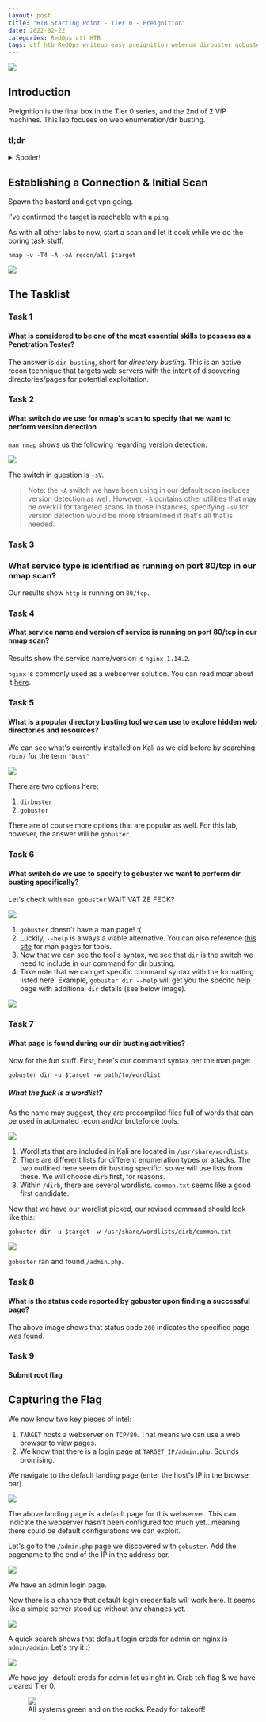 ```yaml
---
layout: post
title: "HTB Starting Point - Tier 0 - Preignition"
date: 2022-02-22
categories: RedOps ctf HTB
tags: ctf htb RedOps writeup easy preignition webenum dirbuster gobuster defaulcreds
---
```

<img src='/assets/img/ctf/htb/sp/tier0/preignition/preignition.PNG'/>

## Introduction

Preignition is the final box in the Tier 0 series, and the 2nd of 2 VIP machines. This lab focuses on web enumeration/dir busting.

### tl;dr                                      
<details>                                                                                      
  <summary>Spoiler!</summary>                                                                  
                                                                                               
   1. The target hosts a webserver. Use `gobuster dir -u $target -w [WORDLIST] -x php` to enumerate PHP webpages. <br/>
   2. `/admin.php` is found. Navigate to `$target/admin.php` in-browser.<br/>          
   3. Search teh googles for `nginx default admin password`. The default cred pair is `admin:admin`.<br/>
   4. Login and retrieve the flag.<br/>
   5. <figure><img src='/assets/img/ctf/htb/sp/tier0/preignition/preignition.gif'/> <figcaption>Standard pre-ignition procedure.</figcaption></figure>
</details>      

## Establishing a Connection & Initial Scan

Spawn the bastard and get vpn going.

I've confirmed the target is reachable with a `ping`.

As with all other labs to now, start a scan and let it cook while we do the boring task stuff.

`nmap -v -T4 -A -oA recon/all $target`

<img src='/assets/img/ctf/htb/sp/tier0/preignition/1nmap.png'>

## The Tasklist

### Task 1
#### What is considered to be one of the most essential skills to possess as a Penetration Tester?

The answer is `dir busting`, short for *directory busting*. This is an active recon technique that targets web servers with the intent of discovering directories/pages for potential exploitation.

### Task 2
#### What switch do we use for nmap's scan to specify that we want to perform version detection

`man nmap` shows us the following regarding version detection:

<img src='/assets/img/ctf/htb/sp/tier0/preignition/2version.png'/>

The switch in question is `-sV`.

> Note: the `-A` switch we have been using in our default scan includes version detection as well. However, `-A` contains other utilities that may be overkill for targeted scans. In those instances, specifying `-sV` for version detection would be more streamlined if that's all that is needed.

### Task 3
### What service type is identified as running on port 80/tcp in our nmap scan?

Our results show `http` is running on `80/tcp`.

### Task 4 
#### What service name and version of service is running on port 80/tcp in our nmap scan?

Results show the service name/version is `nginx 1.14.2`.

`nginx` is commonly used as a webserver solution. You can read moar about it [here](https://en.wikipedia.org/wiki/Nginx).


### Task 5
#### What is a popular directory busting tool we can use to explore hidden web directories and resources?

We can see what's currently installed on Kali as we did before by searching `/bin/` for the term `"bust"`

<img src='/assets/img/ctf/htb/sp/tier0/preignition/3lsbust.png'/>

There are two options here:
1. `dirbuster`
2. `gobuster`

There are of course more options that are popular as well. For this lab, however, the answer will be `gobuster`.

### Task 6
#### What switch do we use to specify to gobuster we want to perform dir busting specifically?

Let's check with `man gobuster` WAIT VAT ZE FECK? 

<img src='/assets/img/ctf/htb/sp/tier0/preignition/4gobusterhelp.png'/>

1. `gobuster` doesn't have a man page! :(
2. Luckily, `--help` is always a viable alternative. You can also reference [this site](https://linuxcommandlibrary.com/man/gobuster) for man pages for tools.
3. Now that we can see the tool's syntax, we see that `dir` is the switch we need to include in our command for dir busting.
4. Take note that we can get specific command syntax with the formatting listed here. Example, `gobuster dir --help` will get you the specifc help page with additional `dir` details (see below image).

<img src='/assets/img/ctf/htb/sp/tier0/preignition/4gobusterhelp2.png'/>

### Task 7
#### What page is found during our dir busting activities?

Now for the fun stuff. First, here's our command syntax per the man page:

`gobuster dir -u $target -w path/to/wordlist`


##### What the fuck is a wordlist? 

As the name may suggest, they are precompiled files full of words that can be used in automated recon and/or bruteforce tools.

<img src='/assets/img/ctf/htb/sp/tier0/preignition/5wordlists.png'/>

1. Wordlists that are included in Kali are located in `/usr/share/wordlists`. 
2. There are different lists for different enumeration types or attacks. The two outlined here seem dir busting specific, so we will use lists from these. We will choose `dirb` first, for reasons.
3. Within `/dirb`, there are several wordlists. `common.txt` seems like a good first candidate.

Now that we have our wordlist picked, our revised command should look like this:

`gobuster dir -u $target -w /usr/share/wordlists/dirb/common.txt`

<img src='/assets/img/ctf/htb/sp/tier0/preignition/6results.png'/>

`gobuster` ran and found `/admin.php`.

### Task 8
#### What is the status code reported by gobuster upon finding a successful page?

The above image shows that status code `200` indicates the specified page was found.

### Task 9
####  Submit root flag

## Capturing the Flag

We now know two key pieces of intel:
1. `TARGET` hosts a webserver on `TCP/80`. That means we can use a web browser to view pages.
2. We know that there is a login page at `TARGET_IP/admin.php`. Sounds promising.

We navigate to the default landing page (enter the host's IP in the browser bar).

<img src='/assets/img/ctf/htb/sp/tier0/preignition/7web1.png'/>

The above landing page is a default page for this webserver. This can indicate the webserver hasn't been configured too much yet...meaning there could be default configurations we can exploit.

Let's go to the `/admin.php` page we discovered with `gobuster`. Add the pagename to the end of the IP in the address bar.

<img src='/assets/img/ctf/htb/sp/tier0/preignition/7web2.png'/>

We have an admin login page. 

Now there is a chance that default login credentials will work here. It seems like a simple server stood up without any changes yet.

<img src='/assets/img/ctf/htb/sp/tier0/preignition/9defaultcreds.png'/>

A quick search shows that default login creds for admin on nginx is `admin/admin`. Let's try it :)

<img src='/assets/img/ctf/htb/sp/tier0/preignition/8flag.png'/>

We have joy- default creds for admin let us right in. Grab teh flag & we have cleared Tier 0.

<figure><img src='/assets/img/ctf/htb/sp/tier0/preignition/preignition2.gif'/> <figcaption>All systems green and on the rocks. Ready for takeoff!</figcaption></figure>

